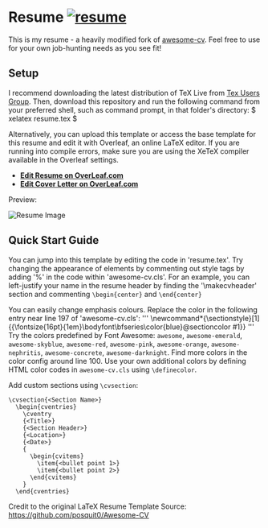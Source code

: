 # Resume [![resume](https://img.shields.io/badge/example-pdf-green.svg)]()

This is my resume - a heavily modified fork of [awesome-cv](https://github.com/posquit0/Awesome-CV). Feel free to use for your own job-hunting needs as you see fit!

## Setup

I recommend downloading the latest distribution of TeX Live from [Tex Users Group](https://www.tug.org/texlive/). 
Then, download this repository and run the following command from your preferred shell, such as command prompt, in that folder's directory: $ xelatex resume.tex $

Alternatively, you can upload this template or access the base template for this resume and edit it with Overleaf, an online LaTeX editor. If you are running into compile errors, make sure you are using the XeTeX compiler available in the Overleaf settings.

* [**Edit Resume on OverLeaf.com**](https://www.overleaf.com/latex/templates/awesome-cv/tvmzpvdjfqxp)
* [**Edit Cover Letter on OverLeaf.com**](https://www.overleaf.com/latex/templates/awesome-cv-cover-letter/pfzzjspkthbk)

Preview:

![Resume Image](link)

## Quick Start Guide

You can jump into this template by editing the code in 'resume.tex'. 
Try changing the appearance of elements by commenting out style tags by adding '%' in the code within 'awesome-cv.cls'. 
For an example, you can left-justify your name in the resume header by finding the '\makecvheader' section and commenting `\begin{center}` and `\end{center}` 

You can easily change emphasis colours. Replace the color in the following entry near line 197 of 'awesome-cv.cls':
'''
\newcommand*{\sectionstyle}[1]{{\fontsize{16pt}{1em}\bodyfont\bfseries\color{blue}\@sectioncolor #1}} 
'''
Try the colors predefined by Font Awesome: `awesome`, `awesome-emerald`, `awesome-skyblue`, `awesome-red`, `awesome-pink`, `awesome-orange`, `awesome-nephritis`, `awesome-concrete`, `awesome-darknight`. Find more colors in the color config around line 100. Use your own additional colors by defining HTML color codes in `awesome-cv.cls` using `\definecolor`.

Add custom sections using `\cvsection`:

```
\cvsection{<Section Name>}
  \begin{cventries}
    \cventry
    {<Title>}
    {<Section Header>}
    {<Location>}
    {<Date>}
    {
      \begin{cvitems}
        \item{<bullet point 1>}
        \item{<bullet point 2>}
      \end{cvitems}
    }
  \end{cventries}
```

Credit to the original LaTeX Resume Template Source:
https://github.com/posquit0/Awesome-CV

```

